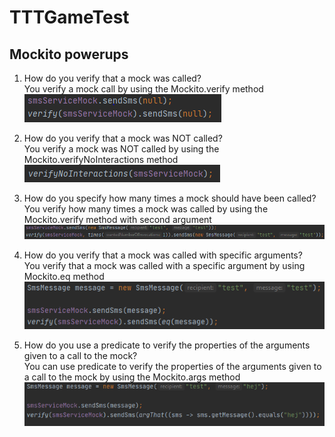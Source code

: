 # TTTGameTest

## Mockito powerups

1. How do you verify that a mock was called?\
You verify a mock call by using the Mockito.verify method\
![Code example](https://github.com/MadsMeinertAndersenCPHBusiness/TTTGameTest/blob/main/1.PNG)

2. How do you verify that a mock was NOT called?\
You verify a mock was NOT called by using the Mockito.verifyNoInteractions method\
![Code example](https://github.com/MadsMeinertAndersenCPHBusiness/TTTGameTest/blob/main/2.PNG)

3. How do you specify how many times a mock should have been called?\
You verify how many times a mock was called by using the Mockito.verify method with second argument\
![Code example](https://github.com/MadsMeinertAndersenCPHBusiness/TTTGameTest/blob/main/3.PNG)

4. How do you verify that a mock was called with specific arguments?\
You verify that a mock was called with a specific argument by using Mockito.eq method\
![Code example](https://github.com/MadsMeinertAndersenCPHBusiness/TTTGameTest/blob/main/CodeExample4.PNG)

5. How do you use a predicate to verify the properties of the arguments
given to a call to the mock?\
You can use predicate to verify the properties of the arguments given to a call to the mock by using the Mockito.args method\
![Code example](https://github.com/MadsMeinertAndersenCPHBusiness/TTTGameTest/blob/main/5.PNG)
